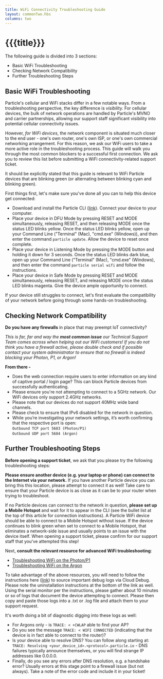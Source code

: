 ```yaml
---
title: WiFi Connectivity Troubleshooting Guide
layout: commonTwo.hbs
columns: two
---
```


# {{{title}}}
The following guide is divided into 3 sections:

* Basic WiFi Troubleshooting
* Checking Network Compatibility
* Further Troubleshooting Steps

## Basic WiFi Troubleshooting

Particle's cellular and WiFi stacks differ in a few notable ways. From a troubleshooting perspective, the key difference is _visibility._ For cellular devices, the bulk of network operations are handled by Particle's MVNO and carrier partnerships, allowing our support staff significant visibility into potential cellular connectivity issues. 

However, _for WiFi devices_, the network component is situated much closer to the end user - one's own router, one's own ISP, or one's own commercial networking arrangement. For this reason, we ask our WiFi users to take a more active role in the troubleshooting process. This guide will walk you through the most common blockers to a successful first connection. We ask you to review this list before submitting a WiFi connectivity-related support ticket.

It should be explicitly stated that this guide is relevant to WiFi Particle devices that are blinking green (or alternating between blinking cyan and blinking green).

First things first, let's make sure you've done all you can to help this device get connected:

   * Download and install the Particle CLI ([link](/getting-started/developer-tools/cli/)). Connect your device to your computer.
   * Place your device in DFU Mode by pressing RESET and MODE simultaneously, releasing RESET, and then releasing MODE once the status LED blinks yellow. Once the status LED blinks yellow, open up your Command Line ("Terminal" (Mac), "cmd.exe" (Windows)), and then enter the command `particle update`. Allow the device to reset once complete.
   * Place your device in Listening Mode by pressing the MODE button and holding it down for 3 seconds. Once the status LED blinks dark blue, open up your Command Line ("Terminal" (Mac), "cmd.exe" (Windows), and then enter the command `particle serial wifi` and follow the instructions.
   * Place your device in Safe Mode by pressing RESET and MODE simultaneously, releasing RESET, and releasing MODE once the status LED blinks magenta. Give the device ample opportunity to connect.

If your device still struggles to connect, let's first evaluate the compatibility of your network before going through some hands-on troubleshooting. 

## Checking Network Compatibility

**Do you have any firewalls** in place that may preempt IoT connectivity?

_This is far, far and way the **most common issue** our Technical Support Team comes across when helping out our WiFi customers! If you do not think you have a firewall active, please double check and if possible contact your system administrator to ensure that no firewall is indeed blocking your Photon, P1, or Argon!_

**From there -** 

   * Does the web connection require users to enter information on any kind of captive portal / login page? This can block Particle devices from successfully authenticating.
   * Please ensure you're not attempting to connect to a 5GHz network. Our WiFi devices only support 2.4GHz networks.
   * Please note that our devices do not support 40MHz wide band channels.
   * Please check to ensure that IPv6 disabled for the network in question.
   * While you’re investigating your network settings, it’s worth confirming that the respective port is open:  
   `Outbound TCP port 5683 (Photon/P1) `  
   `Outbound UDP port 5684 (Argon) `

## Further Troubleshooting Steps

**Before opening a support ticket**, we ask that you please try the following troubleshooting steps:

**Please ensure another device (e.g. your laptop or phone) can connect to the Internet via your network.** If you have another Particle device you can bring this this location, please attempt to connect it as well! Take care to ensure that your Particle device is as close as it can be to your router when trying to troubleshoot.

If no Particle devices can connect to the network in question, **please set up a Mobile Hotspot** and wait for it to appear in the CLI (see the bullet list at the top of this article for connection instructions). A Particle WiFi device should be able to connect to a Mobile Hotspot without issue. If the device continues to blink green when set to connect to a Mobile Hotspot, that eliminates a network-side issue and usually points to an issue with the device itself. When opening a support ticket, please confirm for our support staff that you've attempted this step!

Next, **consult the relevant resource for advanced WiFi troubleshooting**:

* [Troubleshooting WiFi on the Photon/P1](/troubleshooting/guides/connectivity-troubleshooting/troubleshooting-wifi-on-the-particle-photonp1/)
* [Troubleshooting WiFi on the Argon](/troubleshooting/guides/connectivity-troubleshooting/troubleshooting-wifi-on-the-particle-argon/)

To take advantage of the above resources, you will need to follow the instructions here ([link](https://github.com/particle-iot/cloud-debug)) to source important debug logs via Cloud Debug. Please note the uninstallation instructions at the bottom of the link as well. Using the serial monitor per the instructions, please gather about 10 minutes or so of logs that document the device attempting to connect. Please then copy and paste those logs into a .txt or .log file and attach them to your support request.

 It's worth doing a bit of diagnostic digging into these logs as well:

   * For Argons only - is `TRACE: < +CWLAP` able to find your AP?
   * Do you see the message `TRACE: < WIFI CONNECTED` (indicating that the device is in fact able to connect to the router)?
   * Is your device able to resolve DNS? You can follow along starting at: `TRACE: Resolving <your_device_id>.<protocol>.particle.io` \- DNS failures typically announce themselves, or you will find strange IP addresses like 0.0.0.0.
   * Finally, do you see any errors after DNS resolution, e.g. a handshake error? Usually errors at this stage point to a firewall issue (but not always). Take a note of the error code and include it in your ticket!
